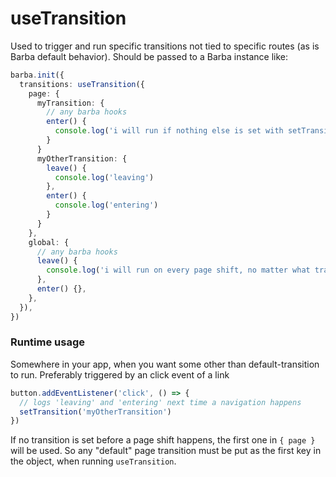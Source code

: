 # useTransition

Used to trigger and run specific transitions not tied to specific routes (as is Barba default behavior). Should be passed to a Barba instance like:

```ts
barba.init({
  transitions: useTransition({
    page: {
      myTransition: {
        // any barba hooks
        enter() {
          console.log('i will run if nothing else is set with setTransition')
        }
      }
      myOtherTransition: {
        leave() {
          console.log('leaving')
        },
        enter() {
          console.log('entering')
        }
      }
    },
    global: {
      // any barba hooks
      leave() {
        console.log('i will run on every page shift, no matter what transition is active')
      },
      enter() {},
    },
  }),
})
```

### Runtime usage

Somewhere in your app, when you want some other than default-transition to run. Preferably triggered by an click event of a link

```ts
button.addEventListener('click', () => {
  // logs 'leaving' and 'entering' next time a navigation happens
  setTransition('myOtherTransition')
})
```

If no transition is set before a page shift happens, the first one in `{ page }` will be used. So any "default" page transition must be put as the first key in the object, when running `useTransition`.
